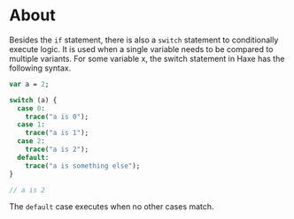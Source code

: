 # About

Besides the `if` statement, there is also a `switch` statement to conditionally execute logic. It is used when a single variable needs to be compared to multiple variants. For some variable x, the switch statement in Haxe has the following syntax.

```haxe
var a = 2;

switch (a) {
  case 0:
    trace("a is 0");
  case 1:
    trace("a is 1");
  case 2:
    trace("a is 2");
  default:
    trace("a is something else");
}

// a is 2
```

The `default` case executes when no other cases match.
